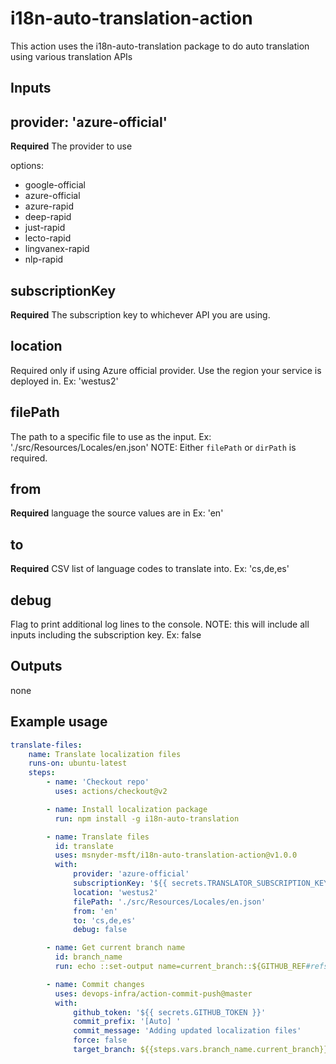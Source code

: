 # i18n-auto-translation-action

This action uses the i18n-auto-translation package to do auto translation using various translation APIs

## Inputs

## provider: 'azure-official'

**Required** The provider to use

options:

- google-official
- azure-official
- azure-rapid
- deep-rapid
- just-rapid
- lecto-rapid
- lingvanex-rapid
- nlp-rapid

## subscriptionKey

**Required** The subscription key to whichever API you are using.

## location

Required only if using Azure official provider. Use the region your service is deployed in. Ex: 'westus2'

## filePath

The path to a specific file to use as the input.
Ex: './src/Resources/Locales/en.json'
NOTE: Either `filePath` or `dirPath` is required.

## from

**Required** language the source values are in
Ex: 'en'

## to

**Required** CSV list of language codes to translate into.
Ex: 'cs,de,es'

## debug

Flag to print additional log lines to the console. NOTE: this will include all inputs including the subscription key.
Ex: false

## Outputs

none

## Example usage

```yml
translate-files:
    name: Translate localization files
    runs-on: ubuntu-latest
    steps:
        - name: 'Checkout repo'
          uses: actions/checkout@v2

        - name: Install localization package
          run: npm install -g i18n-auto-translation

        - name: Translate files
          id: translate
          uses: msnyder-msft/i18n-auto-translation-action@v1.0.0
          with:
              provider: 'azure-official'
              subscriptionKey: '${{ secrets.TRANSLATOR_SUBSCRIPTION_KEY }}'
              location: 'westus2'
              filePath: './src/Resources/Locales/en.json'
              from: 'en'
              to: 'cs,de,es'
              debug: false

        - name: Get current branch name
          id: branch_name
          run: echo ::set-output name=current_branch::${GITHUB_REF#refs/*/}

        - name: Commit changes
          uses: devops-infra/action-commit-push@master
          with:
              github_token: '${{ secrets.GITHUB_TOKEN }}'
              commit_prefix: '[Auto] '
              commit_message: 'Adding updated localization files'
              force: false
              target_branch: ${{steps.vars.branch_name.current_branch}}
```